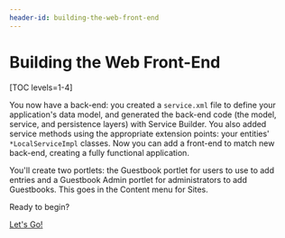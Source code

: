 ```yaml
---
header-id: building-the-web-front-end
---
```


# Building the Web Front-End

[TOC levels=1-4]

You now have a back-end: you created a `service.xml` file to define your
application's data model, and generated the back-end code (the model, service,
and persistence layers) with Service Builder. You also added service methods
using the appropriate extension points: your entities' `*LocalServiceImpl`
classes. Now you can add a front-end to match new back-end, creating a fully
functional application. 

You'll create two portlets: the Guestbook portlet for users to use to add
entries and a Guestbook Admin portlet for administrators to add Guestbooks. This
goes in the Content menu for Sites. 

Ready to begin? 

<a class="go-link btn btn-primary" href="/docs/7-1/tutorials/-/knowledge_base/t/organizing-folders-for-larger-applications">Let's Go!<span class="icon-circle-arrow-right"></span></a>

